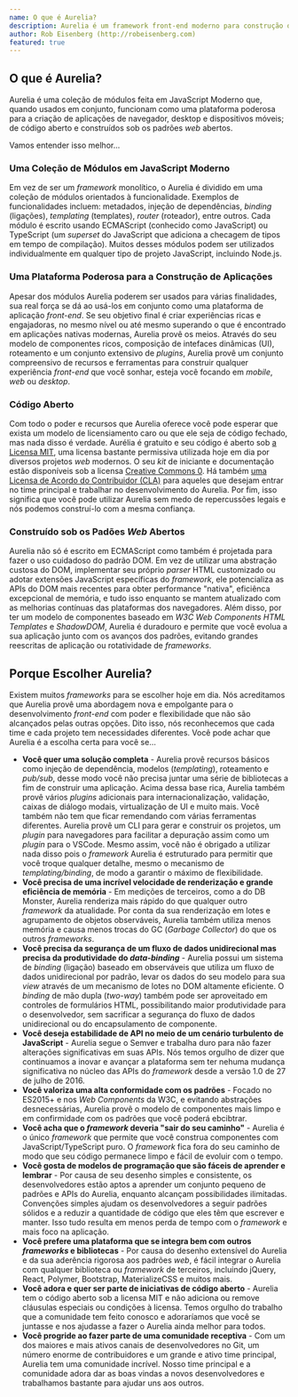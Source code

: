 ```yaml
---
name: O que é Aurelia?
description: Aurelia é um framework front-end moderno para construção de aplicações para navegador, dispositivos móveis e desktop.
author: Rob Eisenberg (http://robeisenberg.com)
featured: true
---
```

## O que é Aurelia?

Aurelia é uma coleção de módulos feita em JavaScript Moderno que, quando usados em conjunto, funcionam como uma plataforma poderosa para a criação de aplicações de navegador, desktop e dispositivos móveis; de código aberto e construídos sob os padrões _web_ abertos. 

Vamos entender isso melhor...

### Uma Coleção de Módulos em JavaScript Moderno

Em vez de ser um _framework_ monolítico, o Aurelia é dividido em uma coleção de módulos orientados à funcionalidade.
Exemplos de funcionalidades incluem: metadados, injeção de dependências, _binding_ (ligações), _templating_ (templates), _router_ (roteador), entre outros. Cada módulo é escrito usando ECMAScript (conhecido como JavaScript) ou TypeScript (um _superset_ do JavaScript que adiciona a checagem de tipos em tempo de compilação). Muitos desses módulos podem ser utilizados individualmente em qualquer tipo de projeto JavaScript, incluindo Node.js.

### Uma Plataforma Poderosa para a Construção de Aplicações

Apesar dos módulos Aurelia poderem ser usados para várias finalidades, sua real força se dá ao usá-los em conjunto como uma plataforma de aplicação _front-end_. Se seu objetivo final é criar experiências ricas e engajadoras, no mesmo nível ou até mesmo superando o que é encontrado em aplicações nativas modernas, Aurelia provê os meios. Através do seu modelo de componentes ricos, composição de intefaces dinâmicas (UI), roteamento e um conjunto extensivo de _plugins_, Aurelia provê um conjunto compreensivo de recursos e ferramentas para construir qualquer experiência _front-end_ que você sonhar, esteja você focando em _mobile_, _web_ ou _desktop_.

### Código Aberto

Com todo o poder e recursos que Aurelia oferece você pode esperar que exista um modelo de licensiamento caro ou que ele seja de código fechado, mas nada disso é verdade. Aurélia é gratuito e seu código é aberto sob [a Licensa MIT](http://opensource.org/licenses/MIT), uma licensa bastante permissiva utilizada hoje em dia por diversos projetos _web_ modernos. O seu _kit_ de iniciante e documentação estão disponíveis sob a licensa [Creative Commons 0](http://creativecommons.org/publicdomain/zero/1.0/legalcode). Há também [uma Licensa de Acordo do Contribuidor (CLA)](https://github.com/durandalproject/about/blob/master/CLA.md) para aqueles que desejam entrar no time principal e trabalhar no desenvolvimento do Aurelia. Por fim, isso significa que você pode utilizar Aurelia sem medo de repercussões legais e nós podemos construí-lo com a mesma confiança.

### Construído sob os Padões _Web_ Abertos

Aurelia não só é escrito em ECMAScript como também é projetada para fazer o uso cuidadoso do padrão DOM. Em vez de utilizar uma abstração custosa do DOM, implementar seu próprio _parser_ HTML customizado ou adotar extensões JavaScript específicas do _framework_, ele potencializa as APIs do DOM mais recentes para obter performance "nativa", eficiênca excepcional de memória, e tudo isso enquanto se mantem atualizado com as melhorias contínuas das plataformas dos navegadores. Além disso, por ter um modelo de componentes baseado em _W3C Web Components HTML Templates_ e _ShadowDOM_, Aurelia é duradouro e permite que você evolua a sua aplicação junto com os avanços dos padrões, evitando grandes reescritas de aplicação ou rotatividade de _frameworks_.

## Porque Escolher Aurelia?

Existem muitos _frameworks_ para se escolher hoje em dia. Nós acreditamos que Aurelia provê uma abordagem nova e empolgante para o desenvolvimento _front-end_ com poder e flexibilidade que não são alcançados pelas outras opções. Dito isso, nós reconhecemos que cada time e cada projeto tem necessidades diferentes. Você pode achar que Aurelia é a escolha certa para você se...

* **Você quer uma solução completa** - Aurelia provê recursos básicos como injeção de dependência, modelos (_templating_), roteamento e _pub/sub_, desse modo você não precisa juntar uma série de bibliotecas a fim de construir uma aplicação. Acima dessa base rica, Aurelia também provê vários _plugins_ adicionais para internacionalização, validação, caixas de diálogo modais, virtualização de UI e muito mais. Você também não tem que ficar remendando com várias ferramentas diferentes. Aurelia provê um CLI para gerar e construir os projetos, um _plugin_ para navegadores para facilitar a depuração assim como um _plugin_ para o VSCode. Mesmo assim, você não é obrigado a utilizar nada disso pois o _framework_ Aurelia é estruturado para permitir que você troque qualquer detalhe, mesmo o mecanismo de _templating/binding_, de modo a garantir o máximo de flexibilidade.
* **Você precisa de uma incrível velocidade de renderização e grande eficiência de memória** - Em medições de terceiros, como a do DB Monster, Aurelia renderiza mais rápido do que qualquer outro _framework_ da atualidade. Por conta da sua renderização em lotes e agrupamento de objetos observáveis, Aurelia também utiliza menos memória e causa menos trocas do GC (_Garbage Collector_) do que os outros _frameworks_.
* **Você precisa da segurança de um fluxo de dados unidirecional mas precisa da produtividade do _data-binding_** - Aurelia possui um sistema de _binding_ (ligação) baseado em observáveis que utiliza um fluxo de dados unidirecional por padrão, levar os dados do seu modelo para sua _view_ através de um mecanismo de lotes no DOM altamente eficiente. O _binding_ de mão dupla (_two-way_) também pode ser aproveitado em controles de formulários HTML, possibilitando maior produtividade para o desenvolvedor, sem sacrificar a segurança do fluxo de dados unidirecional ou do encapsulamento de componente.
* **Você deseja estabilidade de API no meio de um cenário turbulento de JavaScript** - Aurelia segue o Semver e trabalha duro para não fazer alterações significativas em suas APIs. Nós temos orgulho de dizer que continuamos a inovar e avançar a plataforma sem ter nehuma mudança significativa no núcleo das APIs do _framework_ desde a versão 1.0 de 27 de julho de 2016.
* **Você valoriza uma alta conformidade com os padrões** - Focado no ES2015+ e nos _Web Components_ da W3C, e evitando abstrações desnecessárias, Aurelia provê o modelo de componentes mais limpo e em confirmidade com os padrões que você poderá ebcibtrar.
* **Você acha que o _framework_ deveria "sair do seu caminho"** - Aurelia é o único _framework_ que permite que você construa componentes com JavaScript/TypeScript puro. O _framework_ fica fora do seu caminho de modo que seu código permanece limpo e fácil de evoluir com o tempo.
* **Você gosta de modelos de programação que são fáceis de aprender e lembrar** - Por causa de seu desenho simples e consistente, os desenvolvedores estão aptos a aprender um conjunto pequeno de padrões e APIs do Aurelia, enquanto alcançam possibilidades ilimitadas. Convenções simples ajudam os desenvolvedores a seguir padrões sólidos e a reduzir a quantidade de código que eles têm que escrever e manter. Isso tudo resulta em menos perda de tempo com o _framework_ e mais foco na aplicação.
* **Você prefere uma plataforma que se integra bem com outros _frameworks_ e bibliotecas** - Por causa do desenho extensível do Aurelia e da sua aderência rigorosa aos padrões _web_, é fácil integrar o Aurelia com qualquer biblioteca ou _framework_ de terceiros, incluindo jQuery, React, Polymer, Bootstrap, MaterializeCSS e muitos mais.
* **Você adora e quer ser parte de iniciativas de código aberto** - Aurelia tem o código aberto sob a licensa MIT e não adiciona ou remove cláusulas especiais ou condições à licensa. Temos orgulho do trabalho que a comunidade tem feito conosco e adoraríamos que você se juntasse e nos ajudasse a fazer o Aurelia ainda melhor para todos.
* **Você progride ao fazer parte de uma comunidade receptiva** - Com um dos maiores e mais ativos canais de desenvolvedores no Git, um número enorme de contribuidores e um grande e ativo time principal, Aurelia tem uma comunidade incrível. Nosso time principal e a comunidade adora dar as boas vindas a novos desenvolvedores e trabalhamos bastante para ajudar uns aos outros.